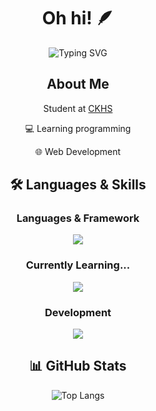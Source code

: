 <div align="center">
  
<h1>Oh hi! 🪶</h1>
  
<p>
  <img src="https://readme-typing-svg.demolab.com?font=JetBrains+Mono&size=22&pause=0.5&color=F3F3F3&center=true&vCenter=true&width=500&lines=I'm+b4dr47" alt="Typing SVG" />
</p>

<h2>About Me</h2>

<p>Student at <a href="https://www.ck.tp.edu.tw/nss/p/index">CKHS</a></p>
<p>💻 Learning programming</p>
<p>🌐 Web Development</p>

<h2>🛠️ Languages & Skills</h2>
<h3>Languages & Framework</h3>
<p>
  <img src="https://skillicons.dev/icons?i=js,ts,html,css,tailwind,react,nextjs" />
</p>
<h3>Currently Learning...</h3>
<p>
  <img src="https://skillicons.dev/icons?i=python,nodejs,cpp,rust" />
</p>
<h3>Development</h3>
<p>
  <img src="https://skillicons.dev/icons?i=vercel,webstorm,neovim,git,vscode,arch"/>
</p>


<h2>📊 GitHub Stats</h2>

![Top Langs](https://github-readme-stats.vercel.app/api/top-langs/?username=b4dr47&theme=tokyonight&langs_count=10)
